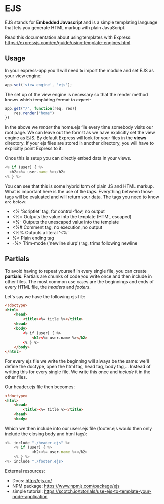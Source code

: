 EJS
===

EJS stands for **Embedded Javascript** and is a simple templating language that lets you generate HTML markup with plain JavaScript. 

Read this documentation about using templates with Express: https://expressjs.com/en/guide/using-template-engines.html

Usage
---

In your express-app you'll will need to import the module and set EJS as your view engine:

```javascript
app.set('view engine', 'ejs');
```

The set up of the view engine is necessary so that the render method knows which templating format to expect:

```javascript
app.get("/", function(req, res){
    res.render("home")
})
```

In the above we _render_ the home.ejs file every time somebody visits our root page. We can leave out the format as we have explicitly set the view engine as EJS. By default Express will look for your files in the **views** directory. If your ejs files are stored in another directory, you will have to explicitly point Express to it.

Once this is setup you can directly embed data in your views.

```javascript
<% if (user) { %>
  <h2><%= user.name %></h2>
<% } %>
```

You can see that this is some hybrid form of plain JS and HTML markup. What is important here is the use of the _tags_. Everything between those tags will be evaluated and will return your data. The tags you need to know are below:

+ <% 'Scriptlet' tag, for control-flow, no output
+ <%= Outputs the value into the template (HTML escaped)
+ <%- Outputs the unescaped value into the template
+ <%# Comment tag, no execution, no output
+ <%% Outputs a literal '<%'
+ %> Plain ending tag
+ -%> Trim-mode ('newline slurp') tag, trims following newline

Partials
----

To avoid having to repeat yourself in every single file, you can create **partials**. Partials are chunks of code you write once and then include in other files. The most common use cases are the beginnings and ends of every HTML file, the _headers_ and _footers_.

Let's say we have the following ejs file:

```html
<!doctype>
<html>
    <head>
        <title><%= title %></title>
    <head>
    <body>
        <% if (user) { %>
            <h2><%= user.name %></h2>
        <% } %>
    </body>
</html>
```

For every ejs file we write the beginning will always be the same: we'll define the doctype, open the html tag, head tag, body tag,... Instead of writing this for every single file. We write this once and _include_ it in the other files.

Our header.ejs file then becomes:

```html
<!doctype>
<html>
    <head>
        <title><%= title %></title>
    <head>
    <body>
```

Which we then include into our users.ejs file (footer.ejs would then only include the closing body and html tags):

```javascript
<%- include "./header.ejs" %>
    <% if (user) { %>
            <h2><%= user.name %></h2>
    <% } %>
<%- include "./footer.ejs>
```

External resources:

+ Docs: http://ejs.co/
+ NPM package: https://www.npmjs.com/package/ejs
+ simple tutorial: https://scotch.io/tutorials/use-ejs-to-template-your-node-application